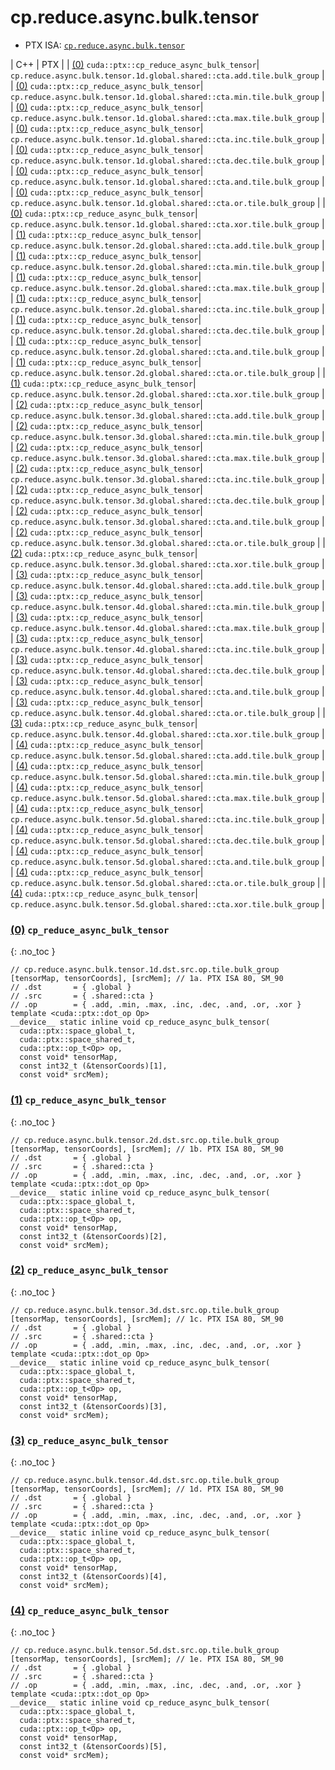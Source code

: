 # cp.reduce.async.bulk.tensor

- PTX ISA: [`cp.reduce.async.bulk.tensor`](https://docs.nvidia.com/cuda/parallel-thread-execution/index.html#data-movement-and-conversion-instructions-cp-reduce-async-bulk-tensor)

| C++ | PTX |
| [(0)](#0-cp_reduce_async_bulk_tensor) `cuda::ptx::cp_reduce_async_bulk_tensor`| `cp.reduce.async.bulk.tensor.1d.global.shared::cta.add.tile.bulk_group` |
| [(0)](#0-cp_reduce_async_bulk_tensor) `cuda::ptx::cp_reduce_async_bulk_tensor`| `cp.reduce.async.bulk.tensor.1d.global.shared::cta.min.tile.bulk_group` |
| [(0)](#0-cp_reduce_async_bulk_tensor) `cuda::ptx::cp_reduce_async_bulk_tensor`| `cp.reduce.async.bulk.tensor.1d.global.shared::cta.max.tile.bulk_group` |
| [(0)](#0-cp_reduce_async_bulk_tensor) `cuda::ptx::cp_reduce_async_bulk_tensor`| `cp.reduce.async.bulk.tensor.1d.global.shared::cta.inc.tile.bulk_group` |
| [(0)](#0-cp_reduce_async_bulk_tensor) `cuda::ptx::cp_reduce_async_bulk_tensor`| `cp.reduce.async.bulk.tensor.1d.global.shared::cta.dec.tile.bulk_group` |
| [(0)](#0-cp_reduce_async_bulk_tensor) `cuda::ptx::cp_reduce_async_bulk_tensor`| `cp.reduce.async.bulk.tensor.1d.global.shared::cta.and.tile.bulk_group` |
| [(0)](#0-cp_reduce_async_bulk_tensor) `cuda::ptx::cp_reduce_async_bulk_tensor`| `cp.reduce.async.bulk.tensor.1d.global.shared::cta.or.tile.bulk_group` |
| [(0)](#0-cp_reduce_async_bulk_tensor) `cuda::ptx::cp_reduce_async_bulk_tensor`| `cp.reduce.async.bulk.tensor.1d.global.shared::cta.xor.tile.bulk_group` |
| [(1)](#1-cp_reduce_async_bulk_tensor) `cuda::ptx::cp_reduce_async_bulk_tensor`| `cp.reduce.async.bulk.tensor.2d.global.shared::cta.add.tile.bulk_group` |
| [(1)](#1-cp_reduce_async_bulk_tensor) `cuda::ptx::cp_reduce_async_bulk_tensor`| `cp.reduce.async.bulk.tensor.2d.global.shared::cta.min.tile.bulk_group` |
| [(1)](#1-cp_reduce_async_bulk_tensor) `cuda::ptx::cp_reduce_async_bulk_tensor`| `cp.reduce.async.bulk.tensor.2d.global.shared::cta.max.tile.bulk_group` |
| [(1)](#1-cp_reduce_async_bulk_tensor) `cuda::ptx::cp_reduce_async_bulk_tensor`| `cp.reduce.async.bulk.tensor.2d.global.shared::cta.inc.tile.bulk_group` |
| [(1)](#1-cp_reduce_async_bulk_tensor) `cuda::ptx::cp_reduce_async_bulk_tensor`| `cp.reduce.async.bulk.tensor.2d.global.shared::cta.dec.tile.bulk_group` |
| [(1)](#1-cp_reduce_async_bulk_tensor) `cuda::ptx::cp_reduce_async_bulk_tensor`| `cp.reduce.async.bulk.tensor.2d.global.shared::cta.and.tile.bulk_group` |
| [(1)](#1-cp_reduce_async_bulk_tensor) `cuda::ptx::cp_reduce_async_bulk_tensor`| `cp.reduce.async.bulk.tensor.2d.global.shared::cta.or.tile.bulk_group` |
| [(1)](#1-cp_reduce_async_bulk_tensor) `cuda::ptx::cp_reduce_async_bulk_tensor`| `cp.reduce.async.bulk.tensor.2d.global.shared::cta.xor.tile.bulk_group` |
| [(2)](#2-cp_reduce_async_bulk_tensor) `cuda::ptx::cp_reduce_async_bulk_tensor`| `cp.reduce.async.bulk.tensor.3d.global.shared::cta.add.tile.bulk_group` |
| [(2)](#2-cp_reduce_async_bulk_tensor) `cuda::ptx::cp_reduce_async_bulk_tensor`| `cp.reduce.async.bulk.tensor.3d.global.shared::cta.min.tile.bulk_group` |
| [(2)](#2-cp_reduce_async_bulk_tensor) `cuda::ptx::cp_reduce_async_bulk_tensor`| `cp.reduce.async.bulk.tensor.3d.global.shared::cta.max.tile.bulk_group` |
| [(2)](#2-cp_reduce_async_bulk_tensor) `cuda::ptx::cp_reduce_async_bulk_tensor`| `cp.reduce.async.bulk.tensor.3d.global.shared::cta.inc.tile.bulk_group` |
| [(2)](#2-cp_reduce_async_bulk_tensor) `cuda::ptx::cp_reduce_async_bulk_tensor`| `cp.reduce.async.bulk.tensor.3d.global.shared::cta.dec.tile.bulk_group` |
| [(2)](#2-cp_reduce_async_bulk_tensor) `cuda::ptx::cp_reduce_async_bulk_tensor`| `cp.reduce.async.bulk.tensor.3d.global.shared::cta.and.tile.bulk_group` |
| [(2)](#2-cp_reduce_async_bulk_tensor) `cuda::ptx::cp_reduce_async_bulk_tensor`| `cp.reduce.async.bulk.tensor.3d.global.shared::cta.or.tile.bulk_group` |
| [(2)](#2-cp_reduce_async_bulk_tensor) `cuda::ptx::cp_reduce_async_bulk_tensor`| `cp.reduce.async.bulk.tensor.3d.global.shared::cta.xor.tile.bulk_group` |
| [(3)](#3-cp_reduce_async_bulk_tensor) `cuda::ptx::cp_reduce_async_bulk_tensor`| `cp.reduce.async.bulk.tensor.4d.global.shared::cta.add.tile.bulk_group` |
| [(3)](#3-cp_reduce_async_bulk_tensor) `cuda::ptx::cp_reduce_async_bulk_tensor`| `cp.reduce.async.bulk.tensor.4d.global.shared::cta.min.tile.bulk_group` |
| [(3)](#3-cp_reduce_async_bulk_tensor) `cuda::ptx::cp_reduce_async_bulk_tensor`| `cp.reduce.async.bulk.tensor.4d.global.shared::cta.max.tile.bulk_group` |
| [(3)](#3-cp_reduce_async_bulk_tensor) `cuda::ptx::cp_reduce_async_bulk_tensor`| `cp.reduce.async.bulk.tensor.4d.global.shared::cta.inc.tile.bulk_group` |
| [(3)](#3-cp_reduce_async_bulk_tensor) `cuda::ptx::cp_reduce_async_bulk_tensor`| `cp.reduce.async.bulk.tensor.4d.global.shared::cta.dec.tile.bulk_group` |
| [(3)](#3-cp_reduce_async_bulk_tensor) `cuda::ptx::cp_reduce_async_bulk_tensor`| `cp.reduce.async.bulk.tensor.4d.global.shared::cta.and.tile.bulk_group` |
| [(3)](#3-cp_reduce_async_bulk_tensor) `cuda::ptx::cp_reduce_async_bulk_tensor`| `cp.reduce.async.bulk.tensor.4d.global.shared::cta.or.tile.bulk_group` |
| [(3)](#3-cp_reduce_async_bulk_tensor) `cuda::ptx::cp_reduce_async_bulk_tensor`| `cp.reduce.async.bulk.tensor.4d.global.shared::cta.xor.tile.bulk_group` |
| [(4)](#4-cp_reduce_async_bulk_tensor) `cuda::ptx::cp_reduce_async_bulk_tensor`| `cp.reduce.async.bulk.tensor.5d.global.shared::cta.add.tile.bulk_group` |
| [(4)](#4-cp_reduce_async_bulk_tensor) `cuda::ptx::cp_reduce_async_bulk_tensor`| `cp.reduce.async.bulk.tensor.5d.global.shared::cta.min.tile.bulk_group` |
| [(4)](#4-cp_reduce_async_bulk_tensor) `cuda::ptx::cp_reduce_async_bulk_tensor`| `cp.reduce.async.bulk.tensor.5d.global.shared::cta.max.tile.bulk_group` |
| [(4)](#4-cp_reduce_async_bulk_tensor) `cuda::ptx::cp_reduce_async_bulk_tensor`| `cp.reduce.async.bulk.tensor.5d.global.shared::cta.inc.tile.bulk_group` |
| [(4)](#4-cp_reduce_async_bulk_tensor) `cuda::ptx::cp_reduce_async_bulk_tensor`| `cp.reduce.async.bulk.tensor.5d.global.shared::cta.dec.tile.bulk_group` |
| [(4)](#4-cp_reduce_async_bulk_tensor) `cuda::ptx::cp_reduce_async_bulk_tensor`| `cp.reduce.async.bulk.tensor.5d.global.shared::cta.and.tile.bulk_group` |
| [(4)](#4-cp_reduce_async_bulk_tensor) `cuda::ptx::cp_reduce_async_bulk_tensor`| `cp.reduce.async.bulk.tensor.5d.global.shared::cta.or.tile.bulk_group` |
| [(4)](#4-cp_reduce_async_bulk_tensor) `cuda::ptx::cp_reduce_async_bulk_tensor`| `cp.reduce.async.bulk.tensor.5d.global.shared::cta.xor.tile.bulk_group` |


### [(0)](#0-cp_reduce_async_bulk_tensor) `cp_reduce_async_bulk_tensor`
{: .no_toc }
```cuda
// cp.reduce.async.bulk.tensor.1d.dst.src.op.tile.bulk_group [tensorMap, tensorCoords], [srcMem]; // 1a. PTX ISA 80, SM_90
// .dst       = { .global }
// .src       = { .shared::cta }
// .op        = { .add, .min, .max, .inc, .dec, .and, .or, .xor }
template <cuda::ptx::dot_op Op>
__device__ static inline void cp_reduce_async_bulk_tensor(
  cuda::ptx::space_global_t,
  cuda::ptx::space_shared_t,
  cuda::ptx::op_t<Op> op,
  const void* tensorMap,
  const int32_t (&tensorCoords)[1],
  const void* srcMem);
```

### [(1)](#1-cp_reduce_async_bulk_tensor) `cp_reduce_async_bulk_tensor`
{: .no_toc }
```cuda
// cp.reduce.async.bulk.tensor.2d.dst.src.op.tile.bulk_group [tensorMap, tensorCoords], [srcMem]; // 1b. PTX ISA 80, SM_90
// .dst       = { .global }
// .src       = { .shared::cta }
// .op        = { .add, .min, .max, .inc, .dec, .and, .or, .xor }
template <cuda::ptx::dot_op Op>
__device__ static inline void cp_reduce_async_bulk_tensor(
  cuda::ptx::space_global_t,
  cuda::ptx::space_shared_t,
  cuda::ptx::op_t<Op> op,
  const void* tensorMap,
  const int32_t (&tensorCoords)[2],
  const void* srcMem);
```

### [(2)](#2-cp_reduce_async_bulk_tensor) `cp_reduce_async_bulk_tensor`
{: .no_toc }
```cuda
// cp.reduce.async.bulk.tensor.3d.dst.src.op.tile.bulk_group [tensorMap, tensorCoords], [srcMem]; // 1c. PTX ISA 80, SM_90
// .dst       = { .global }
// .src       = { .shared::cta }
// .op        = { .add, .min, .max, .inc, .dec, .and, .or, .xor }
template <cuda::ptx::dot_op Op>
__device__ static inline void cp_reduce_async_bulk_tensor(
  cuda::ptx::space_global_t,
  cuda::ptx::space_shared_t,
  cuda::ptx::op_t<Op> op,
  const void* tensorMap,
  const int32_t (&tensorCoords)[3],
  const void* srcMem);
```

### [(3)](#3-cp_reduce_async_bulk_tensor) `cp_reduce_async_bulk_tensor`
{: .no_toc }
```cuda
// cp.reduce.async.bulk.tensor.4d.dst.src.op.tile.bulk_group [tensorMap, tensorCoords], [srcMem]; // 1d. PTX ISA 80, SM_90
// .dst       = { .global }
// .src       = { .shared::cta }
// .op        = { .add, .min, .max, .inc, .dec, .and, .or, .xor }
template <cuda::ptx::dot_op Op>
__device__ static inline void cp_reduce_async_bulk_tensor(
  cuda::ptx::space_global_t,
  cuda::ptx::space_shared_t,
  cuda::ptx::op_t<Op> op,
  const void* tensorMap,
  const int32_t (&tensorCoords)[4],
  const void* srcMem);
```

### [(4)](#4-cp_reduce_async_bulk_tensor) `cp_reduce_async_bulk_tensor`
{: .no_toc }
```cuda
// cp.reduce.async.bulk.tensor.5d.dst.src.op.tile.bulk_group [tensorMap, tensorCoords], [srcMem]; // 1e. PTX ISA 80, SM_90
// .dst       = { .global }
// .src       = { .shared::cta }
// .op        = { .add, .min, .max, .inc, .dec, .and, .or, .xor }
template <cuda::ptx::dot_op Op>
__device__ static inline void cp_reduce_async_bulk_tensor(
  cuda::ptx::space_global_t,
  cuda::ptx::space_shared_t,
  cuda::ptx::op_t<Op> op,
  const void* tensorMap,
  const int32_t (&tensorCoords)[5],
  const void* srcMem);
```
